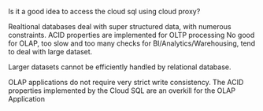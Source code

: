 Is it a good idea to access the cloud sql using cloud proxy?

Realtional databases deal with super structured data, with numerous constraints.
ACID properties are implemented for OLTP processing
No good for OLAP, too slow and too many checks for BI/Analytics/Warehousing, tend to deal with large dataset.

Larger datasets cannot be efficiently handled by relational database.

OLAP applications do not require very strict write consistency. The ACID properties implemented by the Cloud SQL are an overkill for the OLAP Application

